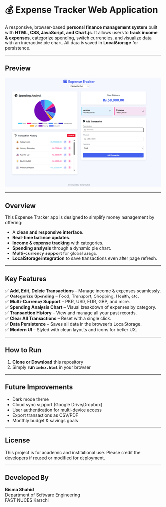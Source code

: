 # 💰 Expense Tracker Web Application  

A responsive, browser-based **personal finance management system** built with **HTML, CSS, JavaScript, and Chart.js**. It allows users to **track income & expenses**, categorize spending, switch currencies, and visualize data with an interactive pie chart. All data is saved in **LocalStorage** for persistence.  

---
## Preview
![Expense Tracker Preview](image/website.png)

---

## Overview  

This Expense Tracker app is designed to simplify money management by offering:  

- A **clean and responsive interface**.  
- **Real-time balance updates**.  
- **Income & expense tracking** with categories.  
- **Spending analysis** through a dynamic pie chart.  
- **Multi-currency support** for global usage.  
- **LocalStorage integration** to save transactions even after page refresh.  

---

## Key Features  

✅ **Add, Edit, Delete Transactions** – Manage income & expenses seamlessly.  
✅ **Categorize Spending** – Food, Transport, Shopping, Health, etc.  
✅ **Multi-Currency Support** – PKR, USD, EUR, GBP, and more.  
✅ **Spending Analysis Chart** – Visual breakdown of expenses by category.  
✅ **Transaction History** – View and manage all your past records.  
✅ **Clear All Transactions** – Reset with a single click.  
✅ **Data Persistence** – Saves all data in the browser’s LocalStorage.  
✅ **Modern UI** – Styled with clean layouts and icons for better UX.  

---

## How to Run  

1. **Clone or Download** this repository  
2. Simply **run `index.html`** in your browser  

---

## Future Improvements  

- Dark mode theme  
- Cloud sync support (Google Drive/Dropbox)  
- User authentication for multi-device access  
- Export transactions as CSV/PDF  
- Monthly budget & savings goals  

---

## License  

This project is for academic and institutional use. Please credit the developers if reused or modified for deployment.  

---

## Developed By  

**Bisma Shahid**  
Department of Software Engineering  
FAST NUCES Karachi  
   
